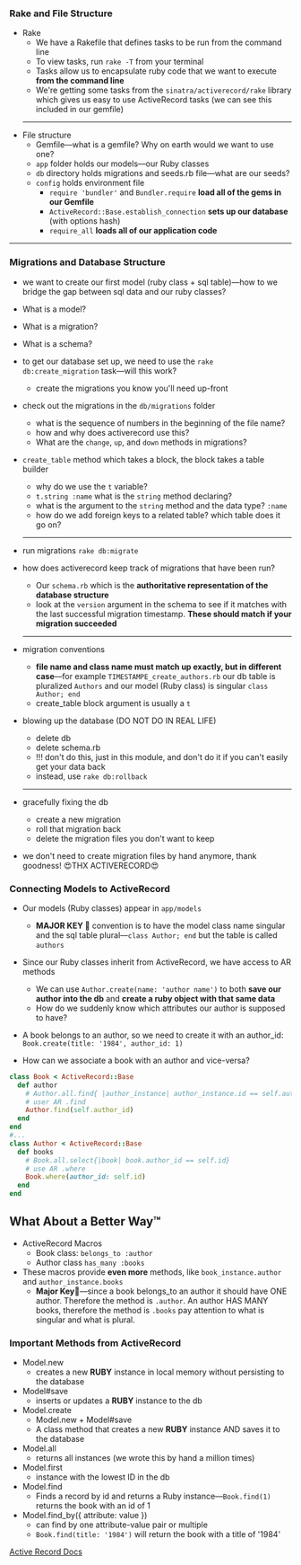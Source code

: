 ### Rake and File Structure

* Rake
  * We have a Rakefile that defines tasks to be run from the command line
  * To view tasks, run `rake -T` from your terminal
  * Tasks allow us to encapsulate ruby code that we want to execute **from the command line**
  * We're getting some tasks from the `sinatra/activerecord/rake` library which gives us easy to use ActiveRecord tasks (we can see this included in our gemfile)
  ---
* File structure
  * Gemfile––what is a gemfile? Why on earth would we want to use one?
  * `app` folder holds our models––our Ruby classes
  * `db` directory holds migrations and seeds.rb file––what are our seeds?
  * `config` holds environment file
    * `require 'bundler'` and `Bundler.require` **load all of the gems in our Gemfile**
    * `ActiveRecord::Base.establish_connection` **sets up our database** (with options hash)
    * `require_all` **loads all of our application code**

---

### Migrations and Database Structure

* we want to create our first model \(ruby class + sql table\)––how to we bridge the gap between sql data and our ruby classes?
* What is a model?
* What is a migration?
* What is a schema?
* to get our database set up, we need to use the `rake db:create_migration` task––will this work?
  * create the migrations you know you'll need up-front
* check out the migrations in the `db/migrations` folder

  * what is the sequence of numbers in the beginning of the file name?
  * how and why does activerecord use this?
  * What are the `change`, `up`, and `down` methods in migrations?

* `create_table` method which takes a block, the block takes a table builder

  * why do we use the `t` variable?
  * `t.string :name` what is the `string` method declaring?
  * what is the argument to the `string` method and the data type? `:name`
  * how do we add foreign keys to a related table? which table does it go on?

  ---

* run migrations `rake db:migrate`
* how does activerecord keep track of migrations that have been run?

  * Our `schema.rb` which is the **authoritative representation of the database structure**
  * look at the `version` argument in the schema to see if it matches with the last successful migration timestamp. **These should match if your migration succeeded**

  ---

* migration conventions
  * **file name and class name must match up exactly, but in different case**––for example `TIMESTAMPE_create_authors.rb` our db table is pluralized `Authors` and our model (Ruby class) is singular `class Author; end`
  * create_table block argument is usually a `t`
* blowing up the database (DO NOT DO IN REAL LIFE)
  * delete db
  * delete schema.rb
  * !!! don't do this, just in this module, and don't do it if you can't easily get your data back
  * instead, use `rake db:rollback`
  ---
* gracefully fixing the db
  * create a new migration
  * roll that migration back
  * delete the migration files you don't want to keep
* we don't need to create migration files by hand anymore, thank goodness! 😍THX ACTIVERECORD😍

### Connecting Models to ActiveRecord

* Our models (Ruby classes) appear in `app/models`
  * **MAJOR KEY 🔑** convention is to have the model class name singular and the sql table plural––`class Author; end` but the table is called `authors`
* Since our Ruby classes inherit from ActiveRecord, we have access to AR methods

  * We can use `Author.create(name: 'author name')` to both **save our author into the db** and **create a ruby object with that same data**
  * How do we suddenly know which attributes our author is supposed to have?

* A book belongs to an author, so we need to create it with an author_id: `Book.create(title: '1984', author_id: 1)`

* How can we associate a book with an author and vice-versa?

```ruby
class Book < ActiveRecord::Base
  def author
    # Author.all.find{ |author_instance| author_instance.id == self.author_id }
    # user AR .find
    Author.find(self.author_id)
  end
end
#...
class Author < ActiveRecord::Base
  def books
    # Book.all.select{|book| book.author_id == self.id}
    # use AR .where
    Book.where(author_id: self.id)
  end
end
```

## What About a Better Way™️

* ActiveRecord Macros
  * Book class: `belongs_to :author`
  * Author class `has_many :books`
* These macros provide **even more** methods, like `book_instance.author` and `author_instance.books`
  * **Major Key🔑**––since a book belongs_to an author it should have ONE author. Therefore the method is `.author`. An author HAS MANY books, therefore the method is `.books` pay attention to what is singular and what is plural.

### Important Methods from ActiveRecord

* Model.new
  * creates a new **RUBY** instance in local memory without persisting to the database
* Model\#save
  * inserts or updates a **RUBY** instance to the db
* Model.create
  * Model.new + Model\#save
  * A class method that creates a new **RUBY** instance AND saves it to the database
* Model.all
  * returns all instances (we wrote this by hand a million times)
* Model.first
  * instance with the lowest ID in the db
* Model.find
  * Finds a record by id and returns a Ruby instance––`Book.find(1)` returns the book with an id of 1
* Model.find_by\({ attribute: value }\)
  * can find by one attribute-value pair or multiple
  * `Book.find(title: '1984')` will return the book with a title of '1984'

[Active Record Docs](http://edgeguides.rubyonrails.org/active_record_migrations.html#using-the-up-down-methods)
